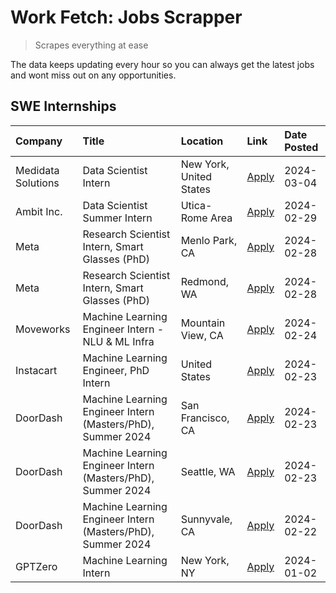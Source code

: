 # Work Fetch: Jobs Scrapper
> Scrapes everything at ease

The data keeps updating every hour so you can always get the latest jobs and wont miss out on any opportunities.

## SWE Internships
<!--START_SECTION:workfetch-->
| Company            | Title                                                       | Location                | Link                                                                                                                                                                                                                                                                  | Date Posted   |
|:-------------------|:------------------------------------------------------------|:------------------------|:----------------------------------------------------------------------------------------------------------------------------------------------------------------------------------------------------------------------------------------------------------------------|:--------------|
| Medidata Solutions | Data Scientist Intern                                       | New York, United States | [Apply](https://www.linkedin.com/jobs/view/data-scientist-intern-at-medidata-solutions-3810253704?refId=y28SKjss9eAbaiCvjnvNBQ%3D%3D&trackingId=bKSuWzJWpC1%2FG6xpKmqxhQ%3D%3D&position=2&pageNum=0&trk=public_jobs_jserp-result_search-card)                         | 2024-03-04    |
| Ambit Inc.         | Data Scientist Summer Intern                                | Utica-Rome Area         | [Apply](https://www.linkedin.com/jobs/view/data-scientist-summer-intern-at-ambit-inc-3843121918?refId=y28SKjss9eAbaiCvjnvNBQ%3D%3D&trackingId=nViBImoOwQc%2FiIB5jkCRGQ%3D%3D&position=13&pageNum=0&trk=public_jobs_jserp-result_search-card)                          | 2024-02-29    |
| Meta               | Research Scientist Intern, Smart Glasses (PhD)              | Menlo Park, CA          | [Apply](https://www.linkedin.com/jobs/view/research-scientist-intern-smart-glasses-phd-at-meta-3811308332?refId=y28SKjss9eAbaiCvjnvNBQ%3D%3D&trackingId=k5%2F6DeQNPPmU4aR%2B5mPH6A%3D%3D&position=4&pageNum=0&trk=public_jobs_jserp-result_search-card)               | 2024-02-28    |
| Meta               | Research Scientist Intern, Smart Glasses (PhD)              | Redmond, WA             | [Apply](https://www.linkedin.com/jobs/view/research-scientist-intern-smart-glasses-phd-at-meta-3811304794?refId=y28SKjss9eAbaiCvjnvNBQ%3D%3D&trackingId=rxC8Z0vGNB2HlH3JnSvJcg%3D%3D&position=6&pageNum=0&trk=public_jobs_jserp-result_search-card)                   | 2024-02-28    |
| Moveworks          | Machine Learning Engineer Intern - NLU & ML Infra           | Mountain View, CA       | [Apply](https://www.linkedin.com/jobs/view/machine-learning-engineer-intern-nlu-ml-infra-at-moveworks-3792404577?refId=y28SKjss9eAbaiCvjnvNBQ%3D%3D&trackingId=g4p3QZcch35Brn5UBWhfrg%3D%3D&position=9&pageNum=0&trk=public_jobs_jserp-result_search-card)            | 2024-02-24    |
| Instacart          | Machine Learning Engineer, PhD Intern                       | United States           | [Apply](https://www.linkedin.com/jobs/view/machine-learning-engineer-phd-intern-at-instacart-3815634369?refId=y28SKjss9eAbaiCvjnvNBQ%3D%3D&trackingId=k9clN%2Bk1noNvA6tcedZz7Q%3D%3D&position=3&pageNum=0&trk=public_jobs_jserp-result_search-card)                   | 2024-02-23    |
| DoorDash           | Machine Learning Engineer Intern (Masters/PhD), Summer 2024 | San Francisco, CA       | [Apply](https://www.linkedin.com/jobs/view/machine-learning-engineer-intern-masters-phd-summer-2024-at-doordash-3736457737?refId=y28SKjss9eAbaiCvjnvNBQ%3D%3D&trackingId=Ay147b6jZ0pHMinQRoO7BA%3D%3D&position=5&pageNum=0&trk=public_jobs_jserp-result_search-card)  | 2024-02-23    |
| DoorDash           | Machine Learning Engineer Intern (Masters/PhD), Summer 2024 | Seattle, WA             | [Apply](https://www.linkedin.com/jobs/view/machine-learning-engineer-intern-masters-phd-summer-2024-at-doordash-3736455966?refId=y28SKjss9eAbaiCvjnvNBQ%3D%3D&trackingId=2V8sJ6HmkT3G1ZOMi9jxDA%3D%3D&position=7&pageNum=0&trk=public_jobs_jserp-result_search-card)  | 2024-02-23    |
| DoorDash           | Machine Learning Engineer Intern (Masters/PhD), Summer 2024 | Sunnyvale, CA           | [Apply](https://www.linkedin.com/jobs/view/machine-learning-engineer-intern-masters-phd-summer-2024-at-doordash-3736454973?refId=y28SKjss9eAbaiCvjnvNBQ%3D%3D&trackingId=lE6xxHt9PR7vuNOAViuo0A%3D%3D&position=12&pageNum=0&trk=public_jobs_jserp-result_search-card) | 2024-02-22    |
| GPTZero            | Machine Learning Intern                                     | New York, NY            | [Apply](https://www.linkedin.com/jobs/view/machine-learning-intern-at-gptzero-3796844451?refId=y28SKjss9eAbaiCvjnvNBQ%3D%3D&trackingId=dU1kQsRw2WBnvc2EnHwCFw%3D%3D&position=10&pageNum=0&trk=public_jobs_jserp-result_search-card)                                   | 2024-01-02    |
<!--END_SECTION:workfetch-->
